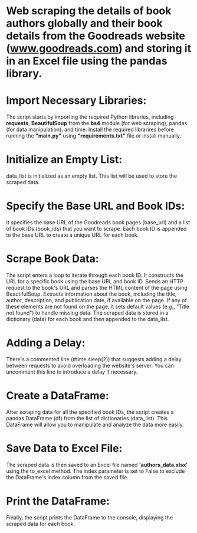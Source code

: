 # Web scraping the details of book authors globally and their book details from the Goodreads website (www.goodreads.com) and storing it in an Excel file using the pandas library.

# Import Necessary Libraries:
The script starts by importing the required Python libraries, including **requests**, **BeautifulSoup** from the **bs4** module (for web scraping), pandas (for data manipulation), and time. 
Install the required librarires before running the **"main.py"** using **"requirements.txt"** file or install manually.

# Initialize an Empty List:
data_list is initialized as an empty list. This list will be used to store the scraped data.

# Specify the Base URL and Book IDs:
It specifies the base URL of the Goodreads book pages (base_url) and a list of book IDs (book_ids) that you want to scrape. Each book ID is appended to the base URL to create a unique URL for each book.

# Scrape Book Data:
The script enters a loop to iterate through each book ID.
It constructs the URL for a specific book using the base URL and book ID.
Sends an HTTP request to the book's URL and parses the HTML content of the page using BeautifulSoup.
Extracts information about the book, including the title, author, description, and publication date, if available on the page.
If any of these elements are not found on the page, it sets default values (e.g., "Title not found") to handle missing data.
The scraped data is stored in a dictionary (data) for each book and then appended to the data_list.

# Adding a Delay:
There's a commented line (#time.sleep(2)) that suggests adding a delay between requests to avoid overloading the website's server. You can uncomment this line to introduce a delay if necessary.

# Create a DataFrame:
 After scraping data for all the specified book IDs, the script creates a pandas DataFrame (df) from the list of dictionaries (data_list). This DataFrame will allow you to manipulate and analyze the data more easily.

# Save Data to Excel File:
The scraped data is then saved to an Excel file named **'authors_data.xlsx'** using the to_excel method. The index parameter is set to False to exclude the DataFrame's index column from the saved file.

# Print the DataFrame:
Finally, the script prints the DataFrame to the console, displaying the scraped data for each book.
